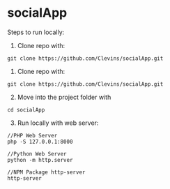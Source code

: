 # socialApp

Steps to run locally: 

1. Clone repo with: 
```
git clone https://github.com/Clevins/socialApp.git
```

1. Clone repo with: 
```
git clone https://github.com/Clevins/socialApp.git
```

2. Move into the project folder with
```
cd socialApp
```

3. Run locally with web server:

```
//PHP Web Server
php -S 127.0.0.1:8000

//Python Web Server
python -m http.server

//NPM Package http-server
http-server
```
